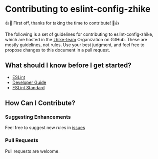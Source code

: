 # Contributing to eslint-config-zhike

👍🎉 First off, thanks for taking the time to contribute! 🎉👍

The following is a set of guidelines for contributing to eslint-config-zhike, 
which are hosted in the [zhike-team](https://github.com/zhike-team) Organization on GitHub. These are mostly guidelines, not rules.
Use your best judgment, and feel free to propose changes to this document in a pull request.

## What should I know before I get started?

* [ESLint](https://eslint.org/)
* [Developer Guide](https://eslint.org/docs/developer-guide/)
* [ESLint Standard](https://standardjs.com/)

## How Can I Contribute?

### Suggesting Enhancements

Feel free to suggest new rules in [issues](https://github.com/zhike-team/eslint-config-zhike/issues)

### Pull Requests

Pull requests are welcome.
